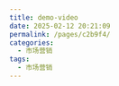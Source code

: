 ```yaml
---
title: demo-video
date: 2025-02-12 20:21:09
permalink: /pages/c2b9f4/
categories: 
  - 市场营销
tags: 
  - 市场营销
---
```

